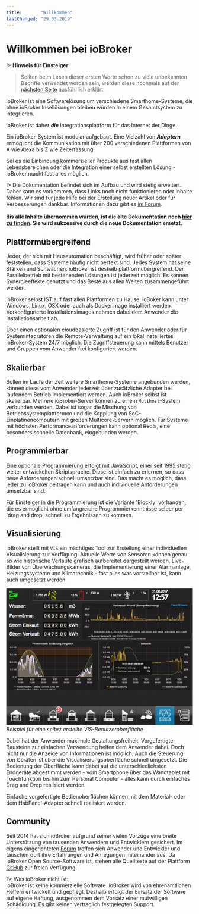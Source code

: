 ```yaml
---
title:       "Willkommen"
lastChanged: "29.03.2019"
---
```

# Willkommen bei ioBroker
!> **Hinweis für Einsteiger**
    
> Sollten beim Lesen dieser ersten Worte schon zu viele unbekannten Begriffe 
verwendet worden sein, werden diese nochmals auf der [nächsten Seite](basics/README.md)
ausführlich erklärt.

ioBroker ist eine Softwarelösung um verschiedene Smarthome-Systeme, die ohne 
ioBroker Insellösungen bleiben würden in einem Gesamtsystem zu integrieren. 

ioBroker ist daher ***die*** Integrationsplattform für das Internet der Dinge.

Ein ioBroker-System ist modular aufgebaut. Eine Vielzahl von ***Adaptern***
ermöglicht die Kommunikation mit über 200 verschiedenen Plattformen 
von A wie Alexa bis Z wie Zeiterfassung. 

Sei es die Einbindung kommerzieller Produkte aus fast allen Lebensbereichen 
oder die Integration einer selbst erstellten Lösung - ioBroker macht fast 
alles möglich.

!> Die Dokumentation befindet sich im Aufbau und wird stetig erweitert.
   Daher kann es vorkommen, dass Links noch nicht funktionieren oder 
   Inhalte fehlen. Wir sind für jede Hilfe bei der Erstellung neuer 
   Artikel oder für Verbesserungen dankbar. Informationen dazu gibt 
   es [im Forum](https://forum.iobroker.net).
   <br><br>
   **Bis alle Inhalte übernommen wurden, ist die alte Dokumentation noch
   [hier zu finden](http://www.iobroker.net). Sie wird sukzessive durch die neue Dokumentation 
   ersetzt.**


## Plattformübergreifend
Jeder, der sich mit Hausautomation beschäftigt, wird früher oder 
später feststellen, dass Systeme häufig nicht perfekt sind. Jedes 
System hat seine Stärken und Schwächen. ioBroker ist deshalb 
plattformübergreifend. Der Parallelbetrieb mit bestehenden Lösungen 
ist jederzeit möglich. Es können Synergieeffekte genutzt und das 
Beste aus allen Welten zusammengeführt werden. 

ioBroker selbst IST auf fast allen Plattformen zu Hause. ioBoker kann unter 
Windows, Linux, OSX oder auch als Dockerimage installiert werden. 
Vorkonfigurierte Installationsimages nehmen dabei dem Anwender die 
Installationsarbeit ab.

Über einen optionalen cloudbasierte Zugriff ist für den Anwender oder 
für Systemintegratoren die Remote-Verwaltung auf ein lokal installiertes 
ioBroker-System 24/7 möglich. Die Zugriffsteuerung kann mittels 
Benutzer und Gruppen vom Anwender frei konfiguriert werden.

## Skalierbar
Sollen im Laufe der Zeit weitere Smarthome-Systeme angebunden werden, 
können diese vom Anwender jederzeit über zusätzliche Adapter bei laufendem 
Betrieb implementiert werden. Auch ioBroker selbst ist skalierbar. 
Mehrere ioBroker-Server können zu einem `Mutihost`-System verbunden werden. 
Dabei ist sogar die Mischung von Betriebssystemplattformen und die Kopplung von 
SoC-Einplatinencomputern mit großen Multicore-Servern möglich. 
Für Systeme mit höchsten Performanceanforderungen kann optional Redis, 
eine besonders schnelle Datenbank, eingebunden werden.

## Programmierbar
Eine optionale Programmierung erfolgt mit JavaScript, einer seit 1995 stetig 
weiter entwickelten Skriptsprache. Diese ist einfach zu erlernen, so dass neue
Anforderungen schnell umsetzbar sind. Das macht es möglich, dass jeder
zu ioBroker beitragen kann und auch individuelle Anforderungen umsetzbar sind.

Für Einsteiger in die Programmierung ist die Variante 'Blockly' vorhanden, die es 
ermöglicht ohne umfangreiche Programmierkenntnisse selber per 'drag and drop' 
schnell zu Ergebnissen zu kommen.

## Visualisierung
ioBroker stellt mit `VIS` ein mächtiges Tool zur Erstellung einer individuellen 
Visualisierung zur Verfügung. Aktuelle Werte von Sensoren können genau 
so wie historische Verläufe grafisch aufbereitet dargestellt werden. Live-Bilder von 
Überwachungskameras, die Implementierung einer Alarmanlage, 
Heizungssysteme und Klimatechnik - fast alles was vorstellbar ist,
kann auch umgesetzt werden. 

![VIS](media/vis2.png)  
*Beispiel für eine selbst erstellte VIS-Benutzeroberfläche*

Dabei hat der Anwender maximale Gestaltungsfreiheit. Vorgefertigte Bausteine 
zur einfachen Verwendung helfen dem Anwender dabei. Doch nicht nur die 
Anzeige von Informationen ist möglich. Auch die Steuerung von Geräten 
ist über die Visualisierungsoberfläche schnell umgesetzt. Die Bedienung 
der Oberfläche kann dabei auf die unterschiedlichsten Endgeräte 
abgestimmt werden - vom Smartphone über das Wandtablet mit Touchfunktion 
bis hin zum Personal Computer - alles kann durch einfaches Drag and 
Drop realisiert werden.

Einfache vorgefertigte Bedienoberflächen können mit dem Material- oder dem 
HabPanel-Adapter schnell realisiert werden.



## Community
Seit 2014 hat sich ioBroker aufgrund seiner vielen Vorzüge eine breite 
Unterstützung von tausenden Anwendern und Entwicklern gesichert. Im eigens
eingerichteten [Forum](https://forum.iobroker.net) treffen sich Anwender 
und Entwickler und tauschen dort ihre Erfahrungen und Anregungen 
miteinander aus. Da ioBroker Open Source-Software ist, stehen alle 
Quelltexte auf der Plattform [GitHub](https://github.com/ioBroker) 
zur freien Verfügung. 

?> Was ioBroker nicht ist:  
   ioBroker ist keine kommerzielle Software. ioBroker wird von ehrenamtlichen
   Helfern entwickelt und gepflegt. Deshalb erfolgt der Einsatz der Software
   auf eigene Haftung, ausgenommen dem Vorsatz einer mutwilligen Schädigung. 
   Es gibt keinen vertraglich festgelegten Support.

[Forum]: https://forum.iobroker.net
[GitHub]: https://github.com/iobroker/iobroker
[im Forum]: https://forum.iobroker.net/viewtopic.php?f=8&t=16933
[hier zu finden]: http://www.iobroker.net/docu/?lang=de
